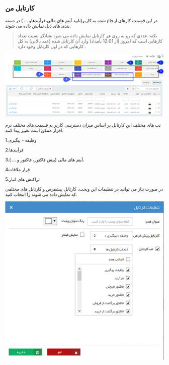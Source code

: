 ﻿## کارتابل من

 در این قسمت کارهای ارجاع شده به کاربر(تایید آیتم های مالی،فرآیندهاو ... )  در دسته بندی های ذیل نمایش داده می شوند.
 
 > نکته: عددی که رو به روی هر کارتابل نمایش داده می شود نشانگر نسبت تعداد کارهایی است که  امروز (از 12:01 بامداد) وارد آن کارتابل شده (عدد بالایی) به کل کارهایی که در اون کارتابل وجود دارد .

![](CourseOfPresentation.jpg)

تب های مختلف این کارتابل بر اساس میزان دسترسی کاربر به قسمت های مختلف نرم افزار ممکن است تغییر پیدا کنند.

1.وظیفه - پیگیری

2.فرآیندها

3.آیتم های مالی (پیش فاکتور، فاکتور و ... ).

4قرار ملاقات

5.تراکنش های انبار

 

در صورت نیاز می توانید در تنظیمات این ویجت، کارتابل پیشفرض و کارتابل های مختلفی که نمایش داده می شوند را انتخاب کنید.


![](TaskTracking1.jfif)

